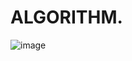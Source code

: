 # ALGORITHM.  
![image](https://user-images.githubusercontent.com/61579014/142428554-e2003d43-7609-42f9-a3a4-e9229401b51a.png)
